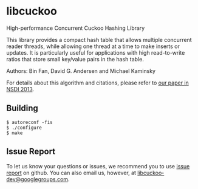 libcuckoo
=========

High-performance Concurrent Cuckoo Hashing Library

This library provides a compact hash table that allows multiple
concurrent reader threads, while allowing one thread at a time
to make inserts or updates.  It is particularly useful for
applications with high read-to-write ratios that store small key/value
pairs in the hash table.

Authors: Bin Fan, David G. Andersen and Michael Kaminsky 

For details about this algorithm and citations, please refer to [our paper in NSDI 2013][1].

   [1]: http://www.cs.cmu.edu/~dga/papers/memc3-nsdi2013.pdf "MemC3: Compact and Concurrent Memcache with Dumber Caching and Smarter Hashing"

Building
--------

    $ autoreconf -fis
    $ ./configure
    $ make


Issue Report
------------
To let us know your questions or issues, we recommend you to use [issue report](https://github.com/efficient/libcuckoo/issues) on github.
You can also email us, however, at [libcuckoo-dev@googlegroups.com](mailto:libcuckoo-dev@googlegroups.com).
